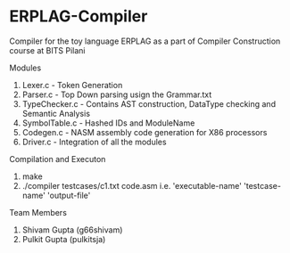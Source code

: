 # ERPLAG-Compiler
Compiler for the toy language ERPLAG as a part of Compiler Construction course at BITS Pilani

Modules
1. Lexer.c - Token Generation
2. Parser.c - Top Down parsing usign the Grammar.txt
3. TypeChecker.c - Contains AST construction, DataType checking and Semantic Analysis
4. SymbolTable.c - Hashed IDs and ModuleName
5. Codegen.c - NASM assembly code generation for X86 processors
6. Driver.c - Integration of all the modules

Compilation and Executon
1. make
2. ./compiler testcases/c1.txt code.asm       i.e. 'executable-name' 'testcase-name' 'output-file'

Team Members
1. Shivam Gupta (g66shivam)
2. Pulkit Gupta (pulkitsja)
